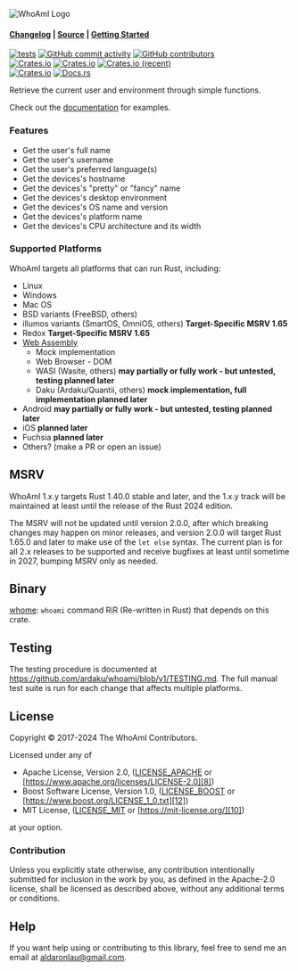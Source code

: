 ![WhoAmI Logo](https://raw.githubusercontent.com/ardaku/whoami/v1/res/icon.svg)

#### [Changelog][3] | [Source][4] | [Getting Started][5]

[![tests](https://github.com/ardaku/whoami/actions/workflows/ci.yml/badge.svg)](https://github.com/ardaku/whoami/actions/workflows/ci.yml)
[![GitHub commit activity](https://img.shields.io/github/commit-activity/y/ardaku/whoami)](https://github.com/ardaku/whoami/)
[![GitHub contributors](https://img.shields.io/github/contributors/ardaku/whoami)](https://github.com/ardaku/whoami/graphs/contributors)  
[![Crates.io](https://img.shields.io/crates/v/whoami)](https://crates.io/crates/whoami)
[![Crates.io](https://img.shields.io/crates/d/whoami)](https://crates.io/crates/whoami)
[![Crates.io (recent)](https://img.shields.io/crates/dr/whoami)](https://crates.io/crates/whoami)  
[![Crates.io](https://img.shields.io/crates/l/whoami)](https://github.com/ardaku/whoami/search?l=Text&q=license)
[![Docs.rs](https://docs.rs/whoami/badge.svg)](https://docs.rs/whoami/)

Retrieve the current user and environment through simple functions.

Check out the [documentation][0] for examples.

### Features
 - Get the user's full name
 - Get the user's username
 - Get the user's preferred language(s)
 - Get the devices's hostname
 - Get the devices's "pretty" or "fancy" name
 - Get the devices's desktop environment
 - Get the devices's OS name and version
 - Get the devices's platform name
 - Get the devices's CPU architecture and its width

### Supported Platforms
WhoAmI targets all platforms that can run Rust, including:
 - Linux
 - Windows
 - Mac OS
 - BSD variants (FreeBSD, others)
 - illumos variants (SmartOS, OmniOS, others) **Target-Specific MSRV 1.65**
 - Redox **Target-Specific MSRV 1.65**
 - [Web Assembly](https://github.com/ardaku/whoami/blob/v1/WASM.md)
   - Mock implementation
   - Web Browser - DOM
   - WASI (Wasite, others) **may partially or fully work - but untested, testing
     planned later**
   - Daku (Ardaku/Quantii, others) **mock implementation, full implementation
     planned later**
 - Android **may partially or fully work - but untested, testing planned later**
 - iOS **planned later**
 - Fuchsia **planned later**
 - Others? (make a PR or open an issue)

## MSRV
WhoAmI 1.x.y targets Rust 1.40.0 stable and later, and the 1.x.y track will
be maintained at least until the release of the Rust 2024 edition.

The MSRV will not be updated until version 2.0.0, after which breaking changes
may happen on minor releases, and version 2.0.0 will target Rust 1.65.0 and
later to make use of the `let else` syntax.  The current plan is for all 2.x
releases to be supported and receive bugfixes at least until sometime in 2027,
bumping MSRV only as needed.

## Binary
[whome](https://crates.io/crates/whome): `whoami` command RiR (Re-written in
Rust) that depends on this crate.

## Testing
The testing procedure is documented at
<https://github.com/ardaku/whoami/blob/v1/TESTING.md>.  The full manual test
suite is run for each change that affects multiple platforms.

## License
Copyright © 2017-2024 The WhoAmI Contributors.

Licensed under any of
 - Apache License, Version 2.0, ([LICENSE_APACHE][7]
   or [https://www.apache.org/licenses/LICENSE-2.0][8])
 - Boost Software License, Version 1.0, ([LICENSE_BOOST][11]
   or [https://www.boost.org/LICENSE_1_0.txt][12])
 - MIT License, ([LICENSE_MIT][9] or [https://mit-license.org/][10])

at your option.

### Contribution
Unless you explicitly state otherwise, any contribution intentionally submitted
for inclusion in the work by you, as defined in the Apache-2.0 license, shall be
licensed as described above, without any additional terms or conditions.

## Help
If you want help using or contributing to this library, feel free to send me an
email at [aldaronlau@gmail.com][13].

[0]: https://docs.rs/whoami
[1]: https://crates.io/crates/whoami
[2]: https://github.com/ardaku/whoami/actions?query=workflow%3Atests
[3]: https://github.com/ardaku/whoami/blob/v1/CHANGELOG.md
[4]: https://github.com/ardaku/whoami/
[5]: https://docs.rs/whoami#getting-started
[6]: https://aldaronlau.com/
[7]: https://github.com/ardaku/whoami/blob/v1/LICENSE_APACHE
[8]: https://www.apache.org/licenses/LICENSE-2.0
[9]: https://github.com/ardaku/whoami/blob/v1/LICENSE_MIT
[10]: https://mit-license.org/
[11]: https://github.com/ardaku/whoami/blob/v1/LICENSE_BOOST
[12]: https://www.boost.org/LICENSE_1_0.txt
[13]: mailto:aldaronlau@gmail.com

